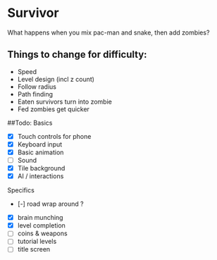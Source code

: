 # Survivor

What happens when you mix pac-man and snake, then add zombies?

## Things to change for difficulty:

* Speed
* Level design (incl z count)
* Follow radius
* Path finding
* Eaten survivors turn into zombie
* Fed zombies get quicker

##Todo:
Basics
* [x] Touch controls for phone
* [x] Keyboard input
* [x] Basic animation
* [ ] Sound
* [x] Tile background
* [x] AI / interactions

Specifics
* [-] road wrap around ?
* [x] brain munching
* [x] level completion
* [ ] coins & weapons
* [ ] tutorial levels
* [ ] title screen
